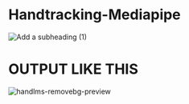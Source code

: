 # Handtracking-Mediapipe

![Add a subheading (1)](https://user-images.githubusercontent.com/98689629/189796982-9f9e91e4-7e57-4f48-a638-983b404bd94f.png)
# OUTPUT LIKE THIS 
![handlms-removebg-preview](https://user-images.githubusercontent.com/98689629/189797183-6f146035-492c-4ee7-a8bd-155b8c821059.png)
